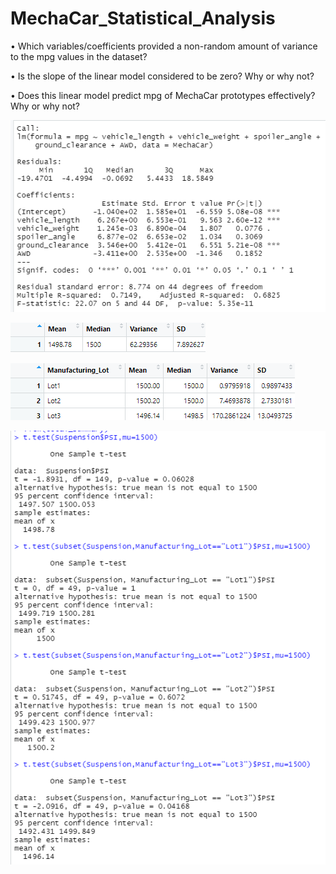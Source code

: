 # MechaCar_Statistical_Analysis

•	Which variables/coefficients provided a non-random amount of variance to the mpg values in the dataset?

•	Is the slope of the linear model considered to be zero? Why or why not?

•	Does this linear model predict mpg of MechaCar prototypes effectively? Why or why not?

![part_one](https://github.com/stephanieruiz1/MechaCar_Statistical_Analysis/blob/main/images/part_one.png)

![total_summary](https://github.com/stephanieruiz1/MechaCar_Statistical_Analysis/blob/main/images/total_summary.png)

![lot_summary](https://github.com/stephanieruiz1/MechaCar_Statistical_Analysis/blob/main/images/lot_summary.png)

![T_test](https://github.com/stephanieruiz1/MechaCar_Statistical_Analysis/blob/main/images/T_test.png)
